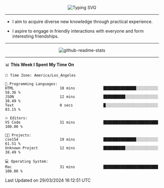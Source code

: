<p align="center">
  <img src="https://readme-typing-svg.demolab.com?font=Fira+Code&weight=500&size=32&duration=2500&pause=1600&center=true&vCenter=true&random=false&width=1024&height=64&lines=Hi+there+%F0%9F%91%8B;I'm+delighted+you+could+make+it+here+%F0%9F%8E%89;I'm+Harry%2C+a+college+student+still+finding+my+way" alt="Typing SVG" />
</p>


---


- I aim to acquire diverse new knowledge through practical experience.

- I aspire to engage in friendly interactions with everyone and form interesting friendships.


---


<p align="center">
  <img src="https://github-readme-stats.vercel.app/api?username=Harry-Jing&show_icons=true" alt="github-readme-stats"/>
</p>


---

<!--START_SECTION:waka-->
📊 **This Week I Spent My Time On** 

```text
🕑︎ Time Zone: America/Los_Angeles

💬 Programming Languages: 
HTML                     18 mins             ███████████████░░░░░░░░░░   58.36 % 
JSON                     12 mins             ██████████░░░░░░░░░░░░░░░   38.49 % 
Text                     0 secs              █░░░░░░░░░░░░░░░░░░░░░░░░   03.15 % 

🔥 Editors: 
VS Code                  31 mins             █████████████████████████   100.00 % 

🐱‍💻 Projects: 
cse154                   19 mins             ███████████████░░░░░░░░░░   61.51 % 
Unknown Project          12 mins             ██████████░░░░░░░░░░░░░░░   38.49 % 

💻 Operating System: 
Mac                      31 mins             █████████████████████████   100.00 % 
```


 Last Updated on 29/03/2024 16:12:51 UTC
<!--END_SECTION:waka-->
